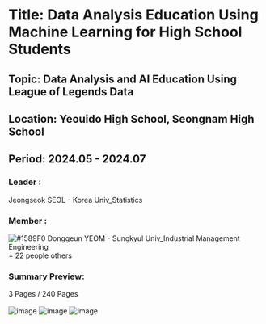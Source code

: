 # Title: Data Analysis Education Using Machine Learning for High School Students<br/>
## Topic: Data Analysis and AI Education Using League of Legends Data<br/>
## Location: Yeouido High School, Seongnam High School
## Period: 2024.05 - 2024.07 <br/>
### Leader : <br/>

Jeongseok SEOL - Korea Univ_Statistics <br/>
### Member : <br/>
![#1589F0](https://placehold.co/15x15/1589F0/1589F0.png) Donggeun YEOM - Sungkyul Univ_Industrial Management Engineering <br/>
\+ 22 people others <br/>
### Summary Preview:<br/>
3 Pages / 240 Pages<br/>
<br/>
![image](https://github.com/user-attachments/assets/79823c23-2401-417e-a740-fea122171af6)
![image](https://github.com/user-attachments/assets/bf607fbf-6923-454a-bec1-a270cff0b104)
![image](https://github.com/user-attachments/assets/4f1b83dc-0d15-45b3-8103-76199ca90be6)
